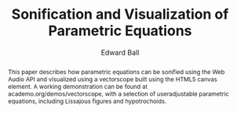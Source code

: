 --- 
  title: "Sonification and Visualization of Parametric Equations" 
  abstract: "This paper describes how parametric equations can be sonified using the Web Audio API and visualized using a vectorscope built using the HTML5 canvas element. A working demonstration can be found at academo.org/demos/vectorscope, with a selection of useradjustable parametric equations, including Lissajous figures and hypotrochoids." 
  address: "London" 
  author: "Edward Ball" 
  booktitle: "Proceedings of the International Web Audio Conference" 
  editor: "Florian Thalmann, Sebastian Ewert" 
  month: "Proceedings of the International Web Audio Conference"
  pages: "3--4" 
  publisher: "Queen Mary University of London" 
  series: "WAC '17"
  type: "Artwork"  
  year: "2017" 
  id: "2017_EA_69" 
  tags: year2017
  media: none 
  pdflink: /_data/papers/pdf/2017/2017_69.pdf
  ISSN: 2663-5844
---